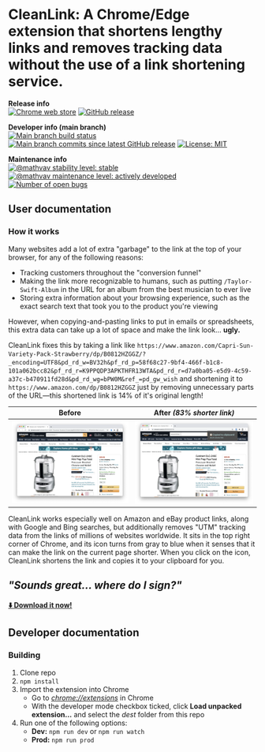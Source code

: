 # CleanLink: A Chrome/Edge extension that shortens lengthy links and removes tracking data without the use of a link shortening service.

**Release info**
<br /><!-- this br tag takes up less vertical space than a new paragraph -->
[![Chrome web store](https://img.shields.io/chrome-web-store/v/copgnnhedjdobmglcjbeojddbkhoadpg?logo=google-chrome&label=latest%20chrome%20release)](https://chrome.google.com/webstore/detail/cleanlink/copgnnhedjdobmglcjbeojddbkhoadpg)
[![GitHub release](https://img.shields.io/github/release-date/mathvav/cleanlink?label=latest%20github%20release%20date)](https://github.com/mathvav/cleanlink/releases)

**Developer info (main branch)**
<br /><!-- this br tag takes up less vertical space than a new paragraph -->
[![Main branch build status](https://img.shields.io/travis/com/mathvav/cleanlink?label=travis%20build)](https://travis-ci.com/mathvav/cleanlink)
[![Main branch commits since latest GitHub release](https://img.shields.io/github/commits-since/mathvav/cleanlink/latest?label=commits%20since%20last%20github%20release)](https://github.com/mathvav/cleanlink/commits/main)
[![License: MIT](https://img.shields.io/badge/license-MIT-1abc9c)](https://github.com/mathvav/cleanlink/blob/main/LICENSE)

**Maintenance info**
<br /><!-- this br tag takes up less vertical space than a new paragraph -->
[![@mathvav stability level: stable](https://img.shields.io/badge/%40mathvav_stability_level-stable-brightgreen)](https://gist.github.com/mathvav/76a115a315ec08b07728f98f99fe9a77)
[![@mathvav maintenance level: actively developed](https://img.shields.io/badge/%40mathvav_maintenance_level-actively_developed-brightgreen)](https://gist.github.com/mathvav/033a4d949e94650a68bee81d94a371b3)
[![Number of open bugs](https://img.shields.io/github/issues/mathvav/cleanlink/bug?label=bugs)](https://github.com/mathvav/cleanlink/issues?q=is%3Aopen+is%3Aissue+label%3Abug)

## User documentation

### How it works

Many websites add a lot of extra "garbage" to the link at the top of your browser, for any of the following reasons:

- Tracking customers throughout the "conversion funnel"
- Making the link more recognizable to humans, such as putting `/Taylor-Swift-Album` in the URL for an album from the best musician to ever live
- Storing extra information about your browsing experience, such as the exact search text that took you to the product you're viewing

However, when copying-and-pasting links to put in emails or spreadsheets, this extra data can take up a lot of space and make the link look... **ugly.**

CleanLink fixes this by taking a link like `https://www.amazon.com/Capri-Sun-Variety-Pack-Strawberry/dp/B0812HZGGZ/?_encoding=UTF8&pd_rd_w=BV32h&pf_rd_p=58f68c27-9bf4-466f-b1c8-101a062bcc82&pf_rd_r=K9PPQDP3APKTHFR13WTA&pd_rd_r=d7a0ba05-e5d9-4c59-a37c-b470911fd28d&pd_rd_wg=bPW0M&ref_=pd_gw_wish` and shortening it to `https://www.amazon.com/dp/B0812HZGGZ` just by removing unnecessary parts of the URL—this shortened link is 14% of it's original length!

| Before                                                | After _(83% shorter link)_                          |
| ----------------------------------------------------- | --------------------------------------------------- |
| ![Before screenshot](./screenshots/github-before.png) | ![After screenshot](./screenshots/github-after.png) |

CleanLink works especially well on Amazon and eBay product links, along with Google and Bing searches, but additionally removes "UTM" tracking data from the links of millions of websites worldwide. It sits in the top right corner of Chrome, and its icon turns from gray to blue when it senses that it can make the link on the current page shorter. When you click on the icon, CleanLink shortens the link and copies it to your clipboard for you.

## *"Sounds great... where do I sign?"*

**[⬇️ Download it now!](https://chrome.google.com/webstore/detail/cleanlink/copgnnhedjdobmglcjbeojddbkhoadpg)**

## Developer documentation

### Building

1. Clone repo
2. `npm install`
3. Import the extension into Chrome
	* Go to [_chrome://extensions_](chrome://extensions) in Chrome
	* With the developer mode checkbox ticked, click **Load unpacked extension...** and select the _dest_ folder from this repo
4. Run one of the following options:
	- **Dev:** `npm run dev` or `npm run watch`
	- **Prod:** `npm run prod`
